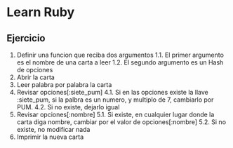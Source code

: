 # Learn Ruby

## Ejercicio

1. Definir una funcion que reciba dos argumentos
1.1. El primer argumento es el nombre de una carta a leer
1.2. El segundo argumento es un Hash de opciones
2. Abrir la carta
3. Leer palabra por palabra la carta
4. Revisar opciones[:siete_pum]
4.1. Si en las opciones existe la llave :siete_pum, si la palbra es un numero,
     y multiplo de 7, cambiarlo por PUM.
4.2. Si no existe, dejarlo igual
5. Revisar opciones[:nombre]
5.1. Si existe, en cualquier lugar donde la carta diga nombre, cambiar por el valor
     de opciones[:nombre]
5.2. Si no existe, no modificar nada
6. Imprimir la nueva carta

